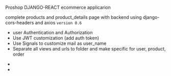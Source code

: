 Proshop DJANGO-REACT ecommerce applicarion

complete products and product_details page with backend using django-cors-headers and axios `version 0.6`

-   user Authentication and Authorization
-   Use JWT customization (add auth token)
-   Use Signals to customize mail as user_name
-   Separate all views and urls to folder and make specific for user, product, order

<!--
Done: (cart)

-   login & registration with user detail api call (work with user reducer action and login) -->

-
-

<!--
| Method | Route            |
| ------ | ---------------- |
| GET    | /api/products    |
| GET    | /api/products/25 | -->

<!--
| POST   | /api/products/create    |
| PUT    | /api/products/update/25 |
| DELETE | /api/products/delete/25 | -->

<br> <br>

<!-- [database dyagram link:](https://drawsql.app/monad-wizard/diagrams/ecommerce-proshop)

![image](https://drive.google.com/uc?export=view&id=1EWnKfyhlqU75s_IBe5_zEQZlNv_cwIpC) -->
